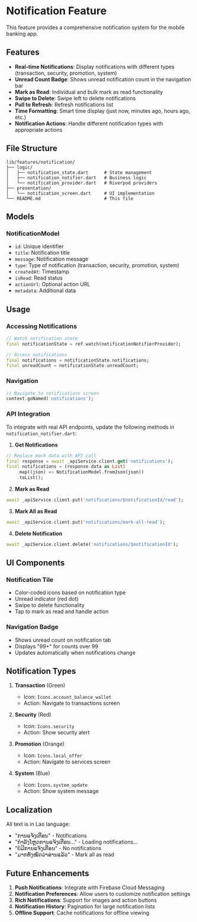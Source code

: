 # Notification Feature

This feature provides a comprehensive notification system for the mobile banking app.

## Features

- **Real-time Notifications**: Display notifications with different types (transaction, security, promotion, system)
- **Unread Count Badge**: Shows unread notification count in the navigation bar
- **Mark as Read**: Individual and bulk mark as read functionality
- **Swipe to Delete**: Swipe left to delete notifications
- **Pull to Refresh**: Refresh notifications list
- **Time Formatting**: Smart time display (just now, minutes ago, hours ago, etc.)
- **Notification Actions**: Handle different notification types with appropriate actions

## File Structure

```
lib/features/notification/
├── logic/
│   ├── notification_state.dart      # State management
│   ├── notification_notifier.dart   # Business logic
│   └── notification_provider.dart   # Riverpod providers
├── presentation/
│   └── notification_screen.dart     # UI implementation
└── README.md                        # This file
```

## Models

### NotificationModel
- `id`: Unique identifier
- `title`: Notification title
- `message`: Notification message
- `type`: Type of notification (transaction, security, promotion, system)
- `createdAt`: Timestamp
- `isRead`: Read status
- `actionUrl`: Optional action URL
- `metadata`: Additional data

## Usage

### Accessing Notifications
```dart
// Watch notification state
final notificationState = ref.watch(notificationNotifierProvider);

// Access notifications
final notifications = notificationState.notifications;
final unreadCount = notificationState.unreadCount;
```

### Navigation
```dart
// Navigate to notifications screen
context.goNamed('notifications');
```

### API Integration

To integrate with real API endpoints, update the following methods in `notification_notifier.dart`:

1. **Get Notifications**
```dart
// Replace mock data with API call
final response = await _apiService.client.get('notifications');
final notifications = (response.data as List)
    .map((json) => NotificationModel.fromJson(json))
    .toList();
```

2. **Mark as Read**
```dart
await _apiService.client.put('notifications/$notificationId/read');
```

3. **Mark All as Read**
```dart
await _apiService.client.put('notifications/mark-all-read');
```

4. **Delete Notification**
```dart
await _apiService.client.delete('notifications/$notificationId');
```

## UI Components

### Notification Tile
- Color-coded icons based on notification type
- Unread indicator (red dot)
- Swipe to delete functionality
- Tap to mark as read and handle action

### Navigation Badge
- Shows unread count on notification tab
- Displays "99+" for counts over 99
- Updates automatically when notifications change

## Notification Types

1. **Transaction** (Green)
   - Icon: `Icons.account_balance_wallet`
   - Action: Navigate to transactions screen

2. **Security** (Red)
   - Icon: `Icons.security`
   - Action: Show security alert

3. **Promotion** (Orange)
   - Icon: `Icons.local_offer`
   - Action: Navigate to services screen

4. **System** (Blue)
   - Icon: `Icons.system_update`
   - Action: Show system message

## Localization

All text is in Lao language:
- "ການແຈ້ງເຕືອນ" - Notifications
- "ກຳລັງໂຫຼດການແຈ້ງເຕືອນ..." - Loading notifications...
- "ບໍ່ມີການແຈ້ງເຕືອນ" - No notifications
- "ມາກທັງໝົດວ່າອ່ານແລ້ວ" - Mark all as read

## Future Enhancements

1. **Push Notifications**: Integrate with Firebase Cloud Messaging
2. **Notification Preferences**: Allow users to customize notification settings
3. **Rich Notifications**: Support for images and action buttons
4. **Notification History**: Pagination for large notification lists
5. **Offline Support**: Cache notifications for offline viewing 